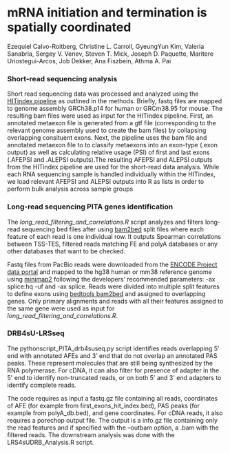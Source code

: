 # mRNA initiation and termination is spatially coordinated
Ezequiel Calvo-Roitberg, Christine L. Carroll, GyeungYun Kim, Valeria Sanabria, Sergey V. Venev, Steven T. Mick, Joseph D. Paquette, Maritere Uriostegui-Arcos, Job Dekker, Ana Fiszbein, Athma A. Pai


### Short-read sequencing analysis

Short read sequencing data was processed and analyzed using the [HITindex pipeline](https://github.com/thepailab/HITindex) as outlined in the methods. Briefly, fastq files are mapped to genome assembly GRCh38.p14 for human or GRCm38.95 for mouse. The resulting bam files were used as input for the HITindex pipeline. First, an annotated metaexon file is generated from a gtf file (corresponding to the relevant genome assembly used to create the bam files) by collapsing overlapping consituent exons. Next, the pipeline uses the bam file and annotated metaexon file to to classify metaexons into an exon-type (.exon output) as well as calculating relative usage (PSI) of first and last exons (.AFEPSI and .ALEPSI outputs).The resulting AFEPSI and ALEPSI outputs from the HITindex pipeline are used for the short-read data analysis. While each RNA sequencing sample is handled individually within the HITindex, we load relevant AFEPSI and ALEPSI outputs into R as lists in order to perform bulk analysis across sample groups

### Long-read sequencing PITA genes identification
The _long_read_filtering_and_correlations.R_ script analyzes and filters long-read sequencing bed files after using [bam2bed](https://bedtools.readthedocs.io/en/latest/content/tools/bamtobed.html) split files where each feature of each read is one individual row. It outputs Spearman correlations between TSS-TES, filtered reads matching FE and polyA databases or any other databases that want to be checked.

Fastq files from PacBio reads were downloaded from the [ENCODE Project data portal](https://www.encodeproject.org/) and mapped to the hg38 human or mm38 reference genome using [minimap2](https://github.com/lh3/minimap2) following the developers’ recommended parameters: -ax splice:hq -uf and -ax splice. Reads were divided into multiple split features to define exons using [bedtools bam2bed](https://bedtools.readthedocs.io/en/latest/content/tools/bamtobed.html) and assigned to overlapping genes. Only primary alignments and reads with all their features assigned to the same gene were used as input for _long_read_filtering_and_correlations.R_.


### DRB4sU-LRSseq
The pythonscript_PITA_drb4suseq.py script identifies reads overlapping 5' end with annotated AFEs and 3’ end that do not overlap an annotated PAS peaks. These represent molecules that are still being synthesized by the RNA polymerase. For cDNA, it can also filter for presence of adapter in the 5' end to identify non-truncated reads, or on both 5' and 3' end adapters to identify complete reads.

The code requires as input a fastq.gz file containing all reads, coordinates of AFE (for example from first_exons_hit_index.bed), PAS peaks (for example from polyA_db.bed), and gene coordinates. For cDNA reads, it also requires a porechop output file.  The output is a info.gz file containing only the read features and if specified with the –outbam option, a .bam with the filtered reads. The downstream analysis was done with the LRS4sUDRB_Analysis.R script.

